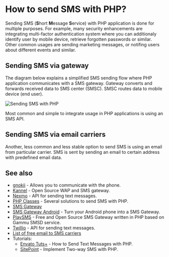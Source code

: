 # How to send SMS with PHP?

Sending SMS (**S**hort **M**essage **S**ervice) with PHP application is done
for multiple purposes. For example, many security enhancements are integrating
multi-factor authentication system where you can additionaly identify user by
mobile device, retrieve forgotten passwords or similar. Other common usages
are sending marketing messages, or notifing users about different events and
similar.

## Sending SMS via gateway

The diagram below explains a simplified SMS sending flow where PHP application
communicates with a SMS gateway. Gateway converts and forwards received data to
SMS center (SMSC). SMSC routes data to mobile device (end user).

![Sending SMS with PHP](https://raw.githubusercontent.com/phpearth/PHP.earth/master/assets/images/general/sms.png "Sending SMS with PHP")

Most common and simple to integrate usage in PHP applications is using an SMS API.

## Sending SMS via email carriers

Another, less common and less stable option to send SMS is using an email from
particular carrier. SMS is sent by sending an email to certain address with
predefined email data.

## See also

* [gnokii](https://www.gnokii.org/) - Allows you to communicate with the phone.
* [Kannel](http://www.kannel.org/) - Open Source WAP and SMS gateway.
* [Nexmo](https://www.nexmo.com/) - API for sending text messages.
* [PHP Classes](http://www.phpclasses.org/search.html?words=sms&go_search=1) - Several
  solutions to send SMS with PHP.
* [SMS Gateway](https://en.wikipedia.org/wiki/SMS_gateway)
* [SMS Gateway Android](https://smsgateway.me/) - Turn your Android phone into a
  SMS Gateway.
* [PlaySMS](https://playsms.org) - Free and Open Source SMS Gateway written in
  PHP based on Gammu SMSD service.
* [Twillio](https://www.twilio.com/) - API for sending text messages.
* [List of free email to SMS carriers](http://www.emailtextmessages.com)
* Tutorials:
  * [Envato Tuts+](http://code.tutsplus.com/tutorials/how-to-send-text-messages-with-php--net-17693) - How
    to Send Text Messages with PHP.
  * [SitePoint](http://www.sitepoint.com/implement-two-way-sms-with-php/) - Implement
    Two-way SMS with PHP.
